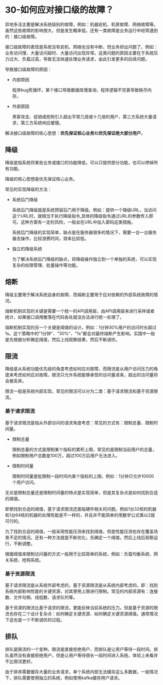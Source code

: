 # 30-如何应对接口级的故障？

异地多活主要是解决系统级别的故障，例如：机器宕机、机房故障、网络故障等。虽然这些故障的影响很大，但是发生概率低。还有一类故障是业务运行中经常遇到的：接口级故障。

接口级故障的表现是系统没有宕机、网络也没有中断，但业务却出问题了。例如：业务访问慢、大量访问超时、大量访问出现异常。这类问题的原因主要在于系统压力过大、负载过高，导致无法快速处理业务请求，由此引发更多的后续问题。

导致接口级故障的原因：
- 内部原因

    程序bug死循环，某个接口导致数据库慢查询，程序逻辑不完善导致耗尽内存。

- 外部原因

    黑客攻击、促销或抢购引入超出平常几倍或十几倍的用户，第三方系统大量请求，第三方系统响应缓慢。

解决接口级故障的核心思想：**优先保证核心业务**和**优先保证绝大部分用户**。

## 降级

降级是指系统将某些业务或接口的功能降低，可以只提供部分功能，也可以停掉所有功能。

降级的核心思想是优先保证核心业务。

常见的实现降级的方法：
- 系统后门降级

    系统后门降级就是系统预留后门用于降级。例如：提供一个降级URL，当访问这个URL时，就相当于执行降级指令,具体的降级指令通过URL的参数传入即可。这种方案有一定的风险，一般会在URL中加入密码这类措施。

    系统后门降级的实现简单，缺点是在服务器很多的情况下，需要一台一台服务器去操作，比较浪费时间，效率比较低。

- 独立的降级系统

    为了解决系统后门降级的缺点，将降级操作独立到一个单独的系统，可以实现复杂的权限管理、批量操作等功能。

## 熔断

降级主要用于解决系统自身的故障，而熔断主要用于应对依赖的外部系统故障的情况。

熔断机制实现的关键是需要一个统一的API调用层，由API调用层来进行采样或者统计，如果接口调用散落在代码各处就没办法进行统一处理了。

熔断机制实现的另一个关键是阈值的设计。例如：1分钟30%用户的访问时长超过1s。这个策略中的"1分钟"、"30%"、"1s"都会对最终熔断产生影响。实践中一般是先根据分析确定阈值，然后上线观察结果，然后不断调优。


## 限流

降级是从系统功能优先级的角度考虑如何应对故障，而限流是从用户访问压力的角度来考虑如何应对故障。限流只允许系统能够承受的访问量进来，超出的访问量将会被丢弃。

限流一般是系统内部实现，常见的限流可以分为二类：基于请求限流和基于资源限流。

### 基于请求限流

基于请求限流是指从外部访问的请求角度考虑：常见的方式有：限制总量、限制时间量。

- 限制总量

    限制总量的方式是限制某个指标的累积上限，常见的是限制当前用户的总量，例如限制用户总数是100万，超过100万后用户无法进入。

- 限制时间量

    限制时间量是批限制一段时间内某个指标的上限。例如：1分钟只允许10000个用户访问。

无论是限制总量还是限制时间量的特点是实现简单，但是其复杂点是如何找到合适的阈值。

即使找到合适的阈值，基于请求限流还面临硬件相关的问题。例如1台32核的机器和1台64核的机器的处理性能是不一样的，并且并不能简单的用数学公式乘以2就可行的。

为了找到合适的阈值，一般采用性能压测来找到阈值，但是性能压测也存在覆盖场景不足的情况。还有一种方法就是不断优化，先确定一个阈值，然后上线后观察运行，不断调整。

根据阈值来限制访问量的方式一般用于比较简单的系统，例如：负载均衡系统、网关系统、抢购系统。

### 基于资源限流

基于请求限流是从系统外部考虑的，基于资源限流是从系统内部考虑的。即：找到系统内部影响性能的关键资源，对其使用上限进行限制。常见的内部资源有：连接数、文件句柄、线程数、请求队列等。

基于资源的限流比基于请求的限流，更能反映当前系统的压力。但是基于资源的限流也存在二个设计复杂点：如何确定关键资源、如何确定关键资源阈值。通常情况下这也是一个不断调优的过程。

## 排队

排队是限流的一个变种。限流是直接拒绝用户，而排队是让用户等待一段时间。排队虽然没有直接拒绝用户，但是让用户等待很长一段时间进入系统，体验上来看并不比限流更好。

由于排序需要缓存大量的业务请求，单个系统内部无法缓存这么多数据，一般情况下，排队需要使用独立的系统，例如使用kafka缓存用户请求。